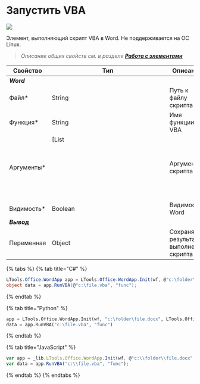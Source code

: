 # Запустить VBA

![](../../resources/basic/word/Запустить-VBA-Word.png)

Элемент, выполняющий скрипт VBA в Word. Не поддерживается на ОС Linux.

> *Описание общих свойств см. в разделе [**Работа с элементами**](https://docs.primo-rpa.ru/primo-rpa/primo-studio/process/elements)*

| Свойство             | Тип                                                               | Описание                                           |
| -------------------- | ----------------------------------------------------------------- | -------------------------------------------------- |
| ***Word***           |                                                                   |              |
| Файл\*               | String                                                            | Путь к файлу скрипта                               |
| Функция\*            | String                                                            | Имя функции VBA                                    |
| Аргументы\*          | [List<object>                                                     | Аргументы скрипта                                  |
| Видимость\*          | Boolean                                                           | Видимость Word                                     |
| ***Вывод***          |                                                                   |              |
| Переменная           | Object                                                            | Сохраняет результат выполнения скрипта             |

  
{% tabs %}
{% tab title="C#" %}
```csharp
LTools.Office.WordApp app = LTools.Office.WordApp.Init(wf, @"c:\folder\file.docx", LTools.Office.Model.InteropTypes.Interop);
object data = app.RunVBA(@"c:\file.vba", "func");
```
{% endtab %}

{% tab title="Python" %}
```python
app = LTools.Office.WordApp.Init(wf, "c:\folder\file.docx", LTools.Office.Model.InteropTypes.Interop)
data = app.RunVBA("c:\file.vba", "func")
```
{% endtab %}

{% tab title="JavaScript" %}
```javascript
var app = _lib.LTools.Office.WordApp.Init(wf, @"c:\\folder\\file.docx", _lib.LTools.Office.Model.InteropTypes.Interop);
var data = app.RunVBA("c:\\file.vba", "func");
```
{% endtab %}
{% endtabs %}
